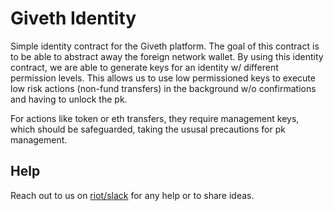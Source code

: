# Giveth Identity

Simple identity contract for the Giveth platform. The goal of this contract is to be able to abstract away the foreign network wallet.
By using this identity contract, we are able to generate keys for an identity w/ different permission levels. This allows us to use
low permissioned keys to execute low risk actions (non-fund transfers) in the background w/o confirmations and having to unlock the pk.

For actions like token or eth transfers, they require management keys, which should be safeguarded, taking the ususal precautions for pk management.

## Help
Reach out to us on [riot/slack](http://join.giveth.io) for any help or to share ideas.